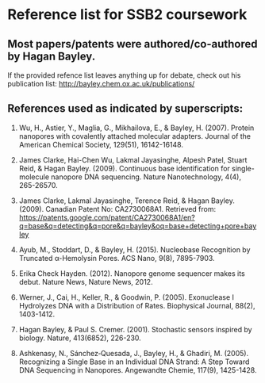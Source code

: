 # Reference list for SSB2 coursework

## Most papers/patents were authored/co-authored by Hagan Bayley. 
If the provided refence list leaves anything up for debate, check out his publication list: 
http://bayley.chem.ox.ac.uk/publications/

## References used as indicated by superscripts:


1. Wu, H., Astier, Y., Maglia, G., Mikhailova, E., & Bayley, H. (2007). Protein nanopores with covalently attached molecular adapters. Journal of the American Chemical Society, 129(51), 16142-16148.

2. James Clarke, Hai-Chen Wu, Lakmal Jayasinghe, Alpesh Patel, Stuart Reid, & Hagan Bayley. (2009). Continuous base identification for single-molecule nanopore DNA sequencing. Nature Nanotechnology, 4(4), 265-26570.

3. James Clarke, Lakmal Jayasinghe, Terence Reid, & Hagan Bayley. (2009). Canadian Patent No: CA2730068A1. Retrieved from: https://patents.google.com/patent/CA2730068A1/en?q=base&q=detecting&q=pore&q=bayley&oq=base+detecting+pore+bayley

4. Ayub, M., Stoddart, D., & Bayley, H. (2015). Nucleobase Recognition by Truncated α-Hemolysin Pores. ACS Nano, 9(8), 7895-7903.

5. Erika Check Hayden. (2012). Nanopore genome sequencer makes its debut. Nature News, Nature News, 2012.

6. Werner, J., Cai, H., Keller, R., & Goodwin, P. (2005). Exonuclease I Hydrolyzes DNA with a Distribution of Rates. Biophysical Journal, 88(2), 1403-1412.

7. Hagan Bayley, & Paul S. Cremer. (2001). Stochastic sensors inspired by biology. Nature, 413(6852), 226-230.

8. Ashkenasy, N., Sánchez‐Quesada, J., Bayley, H., & Ghadiri, M. (2005). Recognizing a Single Base in an Individual DNA Strand: A Step Toward DNA Sequencing in Nanopores. Angewandte Chemie, 117(9), 1425-1428.
